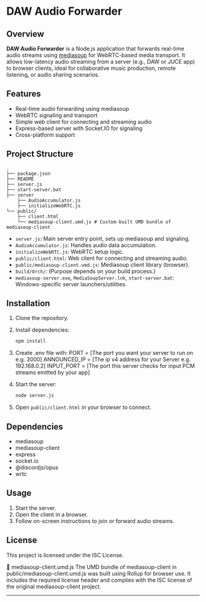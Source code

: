 # DAW Audio Forwarder

## Overview

**DAW Audio Forwarder** is a Node.js application that forwards real-time audio streams using [mediasoup](https://mediasoup.org/) for WebRTC-based media transport. It allows low-latency audio streaming from a server (e.g., DAW or JUCE app) to browser clients, ideal for collaborative music production, remote listening, or audio sharing scenarios.

## Features

- Real-time audio forwarding using mediasoup
- WebRTC signaling and transport
- Simple web client for connecting and streaming audio
- Express-based server with Socket.IO for signaling
- Cross-platform support

## Project Structure

```
.
├── package.json
├── README
├── server.js
├── start-server.bat
├── server
    ├── AudioAccumulator.js
    ├── initializeWebRTC.js
└── public/
    ├── client.html
    └── mediasoup-client.umd.js # Custom-built UMD bundle of mediasoup-client
```

- `server.js`: Main server entry point, sets up mediasoup and signaling.
- `AudioAccumulator.js`: Handles audio data accumulation.
- `initializeWebRTC.js`: WebRTC setup logic.
- `public/client.html`: Web client for connecting and streaming audio.
- `public/mediasoup-client.umd.js`: Mediasoup client library (browser).
- `build/Orch/`: (Purpose depends on your build process.)
- `mediasoup-server.exe`, `MediaSoupServer.lnk`, `start-server.bat`: Windows-specific server launchers/utilities.

## Installation

1. Clone the repository.
2. Install dependencies:
   ```sh
   npm install
   ```
3. Create .env file with:
      PORT = [The port you want your server to run on e.g. 3000]
      ANNOUNCED_IP = [The ip v4 address for your Server e.g. 192.168.0.2]
      INPUT_PORT = [The port this server checks for input PCM streams emitted by your app]

4. Start the server:
   ```sh
   node server.js
   ```

5. Open `public/client.html` in your browser to connect.

## Dependencies

- mediasoup
- mediasoup-client
- express
- socket.io
- @discordjs/opus
- wrtc

## Usage

1. Start the server.
2. Open the client in a browser.
3. Follow on-screen instructions to join or forward audio streams.

## License

This project is licensed under the ISC License.

🔐 mediasoup-client.umd.js
The UMD bundle of mediasoup-client in public/mediasoup-client.umd.js was built using Rollup for browser use. It includes the required license header and complies with the ISC license of the original mediasoup-client project.

---
